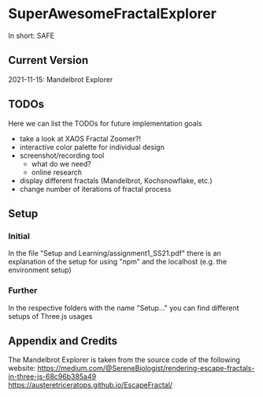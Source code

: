 # SuperAwesomeFractalExplorer
In short: SAFE

## Current Version

2021-11-15: Mandelbrot Explorer

## TODOs

Here we can list the TODOs for future implementation goals

* take a look at XAOS Fractal Zoomer?!
* interactive color palette for individual design
* screenshot/recording tool
	+ what do we need?
	+ online research
* display different fractals (Mandelbrot, Kochsnowflake, etc.)
* change number of iterations of fractal process

## Setup

### Initial

In the file "Setup and Learning/assignment1_SS21.pdf" there is an explanation of the setup for using "npm" and the localhost (e.g. the environment setup)

### Further

In the respective folders with the name "Setup..." you can find different setups of Three.js usages

## Appendix and Credits

The Mandelbrot Explorer is taken from the source code of the following website:
https://medium.com/@SereneBiologist/rendering-escape-fractals-in-three-js-68c96b385a49
https://austeretriceratops.github.io/EscapeFractal/
